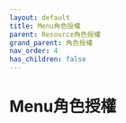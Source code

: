 ```yaml
---
layout: default
title: Menu角色授權
parent: Resource角色授權
grand_parent: 角色授權
nav_order: 4
has_children: false
---
```


# Menu角色授權